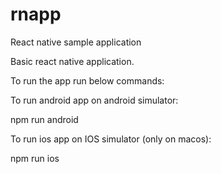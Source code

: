 # rnapp
React native sample application

Basic react native application.

To run the app run below commands:

To run android app on android simulator:

  npm run android

To run ios app on IOS simulator (only on macos):

  npm run ios
